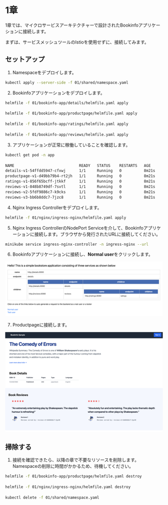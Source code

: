 # 1章

1章では、マイクロサービスアーキテクチャーで設計されたBookinfoアプリケーションに接続します。

まずは、サービスメッシュツールのIstioを使用せずに、接続してみます。

## セットアップ

1. Namespaceをデプロイします。

```bash
kubectl apply --server-side -f 01/shared/namespace.yaml
```

2. Bookinfoアプリケーションをデプロイします。

```bash
helmfile -f 01/bookinfo-app/details/helmfile.yaml apply

helmfile -f 01/bookinfo-app/productpage/helmfile.yaml apply

helmfile -f 01/bookinfo-app/ratings/helmfile.yaml apply

helmfile -f 01/bookinfo-app/reviews/helmfile.yaml apply
```

3. アプリケーションが正常に稼働していることを確認します。

```bash
kubectl get pod -n app

NAME                             READY   STATUS    RESTARTS   AGE
details-v1-54ffdd5947-cfxwj      1/1     Running   0          8m21s
productpage-v1-d49bb79b4-rt2jh   1/1     Running   0          8m21s
ratings-v1-856f65bcff-jtkkf      1/1     Running   0          8m21s
reviews-v1-848b8749df-7svtl      1/1     Running   0          8m21s
reviews-v2-5fdf9886c7-k9cks      1/1     Running   0          8m21s
reviews-v3-bb6b8ddc7-7jzc8       1/1     Running   0          8m21s
```

4. Nginx Ingress Controllerをデプロイします。

```bash
helmfile -f 01/nginx/ingress-nginx/helmfile.yaml apply
```

5. Nginx Ingress ControllerのNodePort Serviceを介して、Bookinfoアプリケーションに接続します。ブラウザから発行されたURLに接続してください。

```bash
minikube service ingress-nginx-controller -n ingress-nginx --url
```

6. Bookinfoアプリケーションに接続し、**Normal user**をクリックします。

![bookinfo](../images/bookinfo.png)

7. Productpageに接続します。

![bookinfo_productpage](../images/bookinfo_productpage.png)

## 掃除する

1. 接続を確認できたら、以降の章で不要なリソースを削除します。Namespaceの削除に時間がかかるため、待機してください。

```bash
helmfile -f 01/bookinfo-app/productpage/helmfile.yaml destroy

helmfile -f 01/nginx/ingress-nginx/helmfile.yaml destroy

kubectl delete -f 01/shared/namespace.yaml
```
